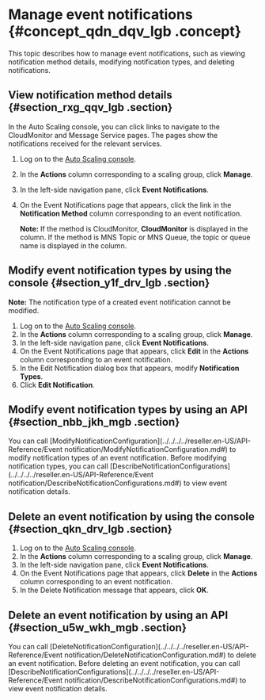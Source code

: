 # Manage event notifications {#concept_qdn_dqv_lgb .concept}

This topic describes how to manage event notifications, such as viewing notification method details, modifying notification types, and deleting notifications.

## View notification method details {#section_rxg_qqv_lgb .section}

In the Auto Scaling console, you can click links to navigate to the CloudMonitor and Message Service pages. The pages show the notifications received for the relevant services.

1.  Log on to the [Auto Scaling console](https://partners-intl.console.aliyun.com/#/ess).
2.  In the **Actions** column corresponding to a scaling group, click **Manage**.
3.  In the left-side navigation pane, click **Event Notifications**.
4.  On the Event Notifications page that appears, click the link in the **Notification Method** column corresponding to an event notification.

    **Note:** If the method is CloudMonitor, **CloudMonitor** is displayed in the column. If the method is MNS Topic or MNS Queue, the topic or queue name is displayed in the column.


## Modify event notification types by using the console {#section_y1f_drv_lgb .section}

**Note:** The notification type of a created event notification cannot be modified.

1.  Log on to the [Auto Scaling console](https://partners-intl.console.aliyun.com/#/ess).
2.  In the **Actions** column corresponding to a scaling group, click **Manage**.
3.  In the left-side navigation pane, click **Event Notifications**.
4.  On the Event Notifications page that appears, click **Edit** in the **Actions** column corresponding to an event notification.
5.  In the Edit Notification dialog box that appears, modify **Notification Types**.
6.  Click **Edit Notification**.

## Modify event notification types by using an API {#section_nbb_jkh_mgb .section}

You can call [ModifyNotificationConfiguration](../../../../reseller.en-US/API-Reference/Event notification/ModifyNotificationConfiguration.md#) to modify notification types of an event notification. Before modifying notification types, you can call [DescribeNotificationConfigurations](../../../../reseller.en-US/API-Reference/Event notification/DescribeNotificationConfigurations.md#) to view event notification details.

## Delete an event notification by using the console {#section_qkn_drv_lgb .section}

1.  Log on to the [Auto Scaling console](https://partners-intl.console.aliyun.com/#/ess).
2.  In the **Actions** column corresponding to a scaling group, click **Manage**.
3.  In the left-side navigation pane, click **Event Notifications**.
4.  On the Event Notifications page that appears, click **Delete** in the **Actions** column corresponding to an event notification.
5.  In the Delete Notification message that appears, click **OK**.

## Delete an event notification by using an API {#section_u5w_wkh_mgb .section}

You can call [DeleteNotificationConfiguration](../../../../reseller.en-US/API-Reference/Event notification/DeleteNotificationConfiguration.md#) to delete an event notification. Before deleting an event notification, you can call [DescribeNotificationConfigurations](../../../../reseller.en-US/API-Reference/Event notification/DescribeNotificationConfigurations.md#) to view event notification details.

